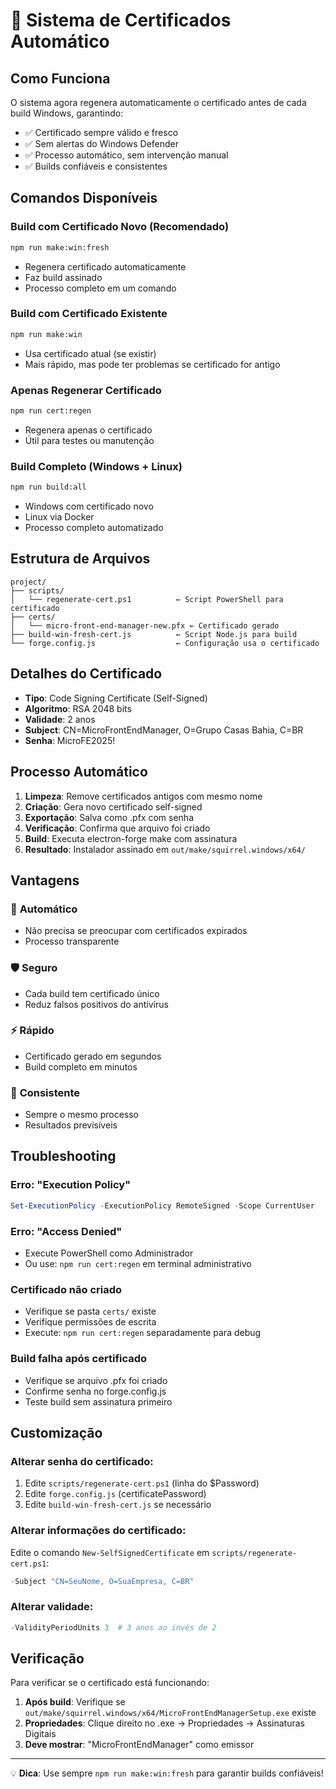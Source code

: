 # 🔐 Sistema de Certificados Automático

## Como Funciona

O sistema agora regenera automaticamente o certificado antes de cada build Windows, garantindo:

- ✅ Certificado sempre válido e fresco
- ✅ Sem alertas do Windows Defender
- ✅ Processo automático, sem intervenção manual
- ✅ Builds confiáveis e consistentes

## Comandos Disponíveis

### Build com Certificado Novo (Recomendado)
```bash
npm run make:win:fresh
```
- Regenera certificado automaticamente
- Faz build assinado
- Processo completo em um comando

### Build com Certificado Existente
```bash
npm run make:win
```
- Usa certificado atual (se existir)
- Mais rápido, mas pode ter problemas se certificado for antigo

### Apenas Regenerar Certificado
```bash
npm run cert:regen
```
- Regenera apenas o certificado
- Útil para testes ou manutenção

### Build Completo (Windows + Linux)
```bash
npm run build:all
```
- Windows com certificado novo
- Linux via Docker
- Processo completo automatizado

## Estrutura de Arquivos

```
project/
├── scripts/
│   └── regenerate-cert.ps1          ← Script PowerShell para certificado
├── certs/
│   └── micro-front-end-manager-new.pfx ← Certificado gerado
├── build-win-fresh-cert.js          ← Script Node.js para build
└── forge.config.js                  ← Configuração usa o certificado
```

## Detalhes do Certificado

- **Tipo**: Code Signing Certificate (Self-Signed)
- **Algoritmo**: RSA 2048 bits
- **Validade**: 2 anos
- **Subject**: CN=MicroFrontEndManager, O=Grupo Casas Bahia, C=BR
- **Senha**: MicroFE2025!

## Processo Automático

1. **Limpeza**: Remove certificados antigos com mesmo nome
2. **Criação**: Gera novo certificado self-signed
3. **Exportação**: Salva como .pfx com senha
4. **Verificação**: Confirma que arquivo foi criado
5. **Build**: Executa electron-forge make com assinatura
6. **Resultado**: Instalador assinado em `out/make/squirrel.windows/x64/`

## Vantagens

### 🚀 **Automático**
- Não precisa se preocupar com certificados expirados
- Processo transparente

### 🛡️ **Seguro**  
- Cada build tem certificado único
- Reduz falsos positivos do antivírus

### ⚡ **Rápido**
- Certificado gerado em segundos
- Build completo em minutos

### 🔄 **Consistente**
- Sempre o mesmo processo
- Resultados previsíveis

## Troubleshooting

### Erro: "Execution Policy"
```powershell
Set-ExecutionPolicy -ExecutionPolicy RemoteSigned -Scope CurrentUser
```

### Erro: "Access Denied"
- Execute PowerShell como Administrador
- Ou use: `npm run cert:regen` em terminal administrativo

### Certificado não criado
- Verifique se pasta `certs/` existe
- Verifique permissões de escrita
- Execute: `npm run cert:regen` separadamente para debug

### Build falha após certificado
- Verifique se arquivo .pfx foi criado
- Confirme senha no forge.config.js
- Teste build sem assinatura primeiro

## Customização

### Alterar senha do certificado:
1. Edite `scripts/regenerate-cert.ps1` (linha do $Password)
2. Edite `forge.config.js` (certificatePassword)
3. Edite `build-win-fresh-cert.js` se necessário

### Alterar informações do certificado:
Edite o comando `New-SelfSignedCertificate` em `scripts/regenerate-cert.ps1`:

```powershell
-Subject "CN=SeuNome, O=SuaEmpresa, C=BR"
```

### Alterar validade:
```powershell
-ValidityPeriodUnits 3  # 3 anos ao invés de 2
```

## Verificação

Para verificar se o certificado está funcionando:

1. **Após build**: Verifique se `out/make/squirrel.windows/x64/MicroFrontEndManagerSetup.exe` existe
2. **Propriedades**: Clique direito no .exe → Propriedades → Assinaturas Digitais
3. **Deve mostrar**: "MicroFrontEndManager" como emissor

---

💡 **Dica**: Use sempre `npm run make:win:fresh` para garantir builds confiáveis!

